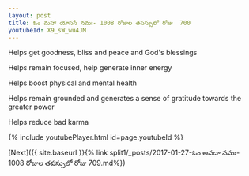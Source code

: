```yaml
---
layout: post
title: ఓం మహా యాససే నమః- 1008 రోజుల తపస్సులో రోజు  700
youtubeId: X9_sW_wu4JM
---
```

 
 
Helps get goodness, bliss and peace and God's blessings
 
Helps remain focused, help generate inner energy 
 
Helps boost physical and mental health 
 
Helps remain grounded and generates a sense of gratitude towards the greater power 
 
Helps reduce bad karma
 
 
 
 


{% include youtubePlayer.html id=page.youtubeId %}
 
[Next]({{ site.baseurl }}{% link  split1/_posts/2017-01-27-ఓం అవదా నమః- 1008 రోజుల తపస్సులో రోజు  709.md%})
 
